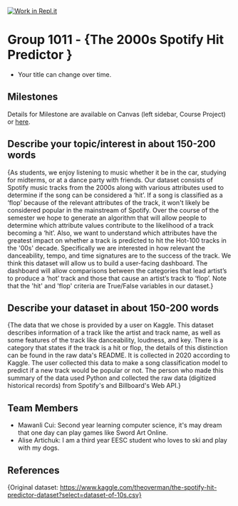 [![Work in Repl.it](https://classroom.github.com/assets/work-in-replit-14baed9a392b3a25080506f3b7b6d57f295ec2978f6f33ec97e36a161684cbe9.svg)](https://classroom.github.com/online_ide?assignment_repo_id=360651&assignment_repo_type=GroupAssignmentRepo)
# Group 1011 - {The 2000s Spotify Hit Predictor }

- Your title can change over time.

## Milestones

Details for Milestone are available on Canvas (left sidebar, Course Project) or [here](https://firas.moosvi.com/courses/data301/project/milestone01.html).

## Describe your topic/interest in about 150-200 words

{As students, we enjoy listening to music whether it be in the car, studying for midterms, or at a dance party with friends. Our dataset consists of Spotify music tracks from the 2000s along with various attributes used to determine if the song can be considered a ‘hit’. If a song is classified as a ‘flop’ because of the relevant attributes of the track, it won't likely be considered popular in the mainstream of Spotify. Over the course of the semester we hope to generate an algorithm that will allow people to determine which attribute values contribute to the likelihood of a track becoming a ‘hit’. Also, we want to understand which attributes have the greatest impact on whether a track is predicted to hit the Hot-100 tracks in the '00s' decade. Specifically we are interested in how relevant the danceability, tempo, and time signatures are to the success of the track. We think this dataset will allow us to build a user-facing dashboard. The dashboard will allow comparisons between the categories that lead artist’s to produce a ‘hot’ track and those that cause an artist’s track to ‘flop’. Note that the 'hit' and 'flop' criteria are True/False variables in our dataset.}

## Describe your dataset in about 150-200 words

{The data that we chose is provided by a user on Kaggle. This dataset describes information of a track like the artist and track name, as well as some features of the track like danceability, loudness, and key. There is a category that states if the track is a hit or flop, the details of this distinction can be found in the raw data's README. It is collected in 2020 according to Kaggle. The user collected this data to make a song classification model to predict if a new track would be popular or not. The person who made this summary of the data used Python and collected the raw data (digitized historical records) from Spotify's and Billboard's Web API.}

## Team Members

- Mawanli Cui: Second year learning computer science, it's may dream that one day can play games like Sword Art Online.
- Alise Artichuk: I am a third year EESC student who loves to ski and play with my dogs. 

## References

{Original dataset: https://www.kaggle.com/theoverman/the-spotify-hit-predictor-dataset?select=dataset-of-10s.csv}
